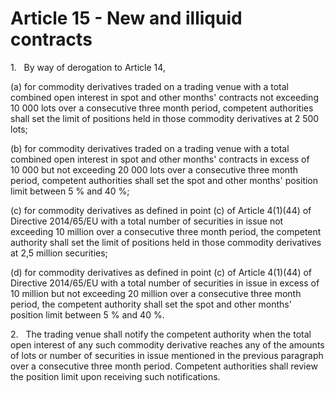 # Article 15 - New and illiquid contracts


1.   By way of derogation to Article 14,

(a) for commodity derivatives traded on a trading venue with a total combined open interest in spot and other months' contracts not exceeding 10 000 lots over a consecutive three month period, competent authorities shall set the limit of positions held in those commodity derivatives at 2 500 lots;

(b) for commodity derivatives traded on a trading venue with a total combined open interest in spot and other months' contracts in excess of 10 000 but not exceeding 20 000 lots over a consecutive three month period, competent authorities shall set the spot and other months' position limit between 5 % and 40 %;

(c) for commodity derivatives as defined in point (c) of Article 4(1)(44) of Directive 2014/65/EU with a total number of securities in issue not exceeding 10 million over a consecutive three month period, the competent authority shall set the limit of positions held in those commodity derivatives at 2,5 million securities;

(d) for commodity derivatives as defined in point (c) of Article 4(1)(44) of Directive 2014/65/EU with a total number of securities in issue in excess of 10 million but not exceeding 20 million over a consecutive three month period, the competent authority shall set the spot and other months' position limit between 5 % and 40 %.

2.   The trading venue shall notify the competent authority when the total open interest of any such commodity derivative reaches any of the amounts of lots or number of securities in issue mentioned in the previous paragraph over a consecutive three month period. Competent authorities shall review the position limit upon receiving such notifications.
